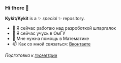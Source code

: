 ### Hi there 👋


**Kykit/Kykit** is a ✨ _special_ ✨ repository.

- 🔭 Я сейчас работаю над разроботкой шпаргалок
- 🌱 Я сейчас учусь в ОмГУ
- 🤔 Мне нужна помощь в Математике
- 📫 Как со мной связаться: [Вконтакте](https://vk.com/artembaranove)

*Подготовка к [геометрии]()* 

